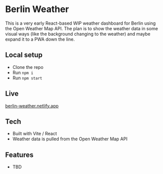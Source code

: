 # Berlin Weather

This is a very early React-based WIP weather dashboard for Berlin using the Open Weather Map API. The plan is to show the weather data in some visual ways (like the background changing to the weather) and maybe expand it to a PWA down the line.

## Local setup

- Clone the repo
- Run `npm i`
- Run `npm start`

## Live

[berlin-weather.netlify.app](https://berlin-weather.netlify.app/)

## Tech

- Built with Vite / React
- Weather data is pulled from the Open Weather Map API

## Features

- TBD
